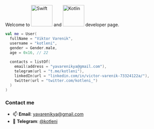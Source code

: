  Welcome to <img alt="Swift" src="https://img.shields.io/badge/Swift-FA7343?style=for-the-badge&logo=swift&logoColor=white" width="68px"/> and <img alt="Kotlin" src="https://img.shields.io/badge/Kotlin-B125EA?style=for-the-badge&logo=kotlin&logoColor=white" width="68px"/> developer page.

```kotlin
val me = User(
  fullName = "Viktor Varenik",
  username = "kotleni",
  gender = Gender.male,
  age = 0x16, // 22
  
  contacts = listOf(
    email(address = "yavarenikya@gmail.com"),
    telegram(url = "t.me/kotleni"),
    linkedIn(url = "linkedin.com/in/victor-varenik-73324122a/"),
    twitter(url = "twitter.com/kotleni_")
  )
)
```
<!-- Wow! What do you think about cats? -->

### Contact me
- 📫 **Email**: [yavarenikya@gmail.com](mailto:yavarenikya@gmail.com)
- 💬 **Telegram**: [@kotleni](https://t.me/kotleni)
